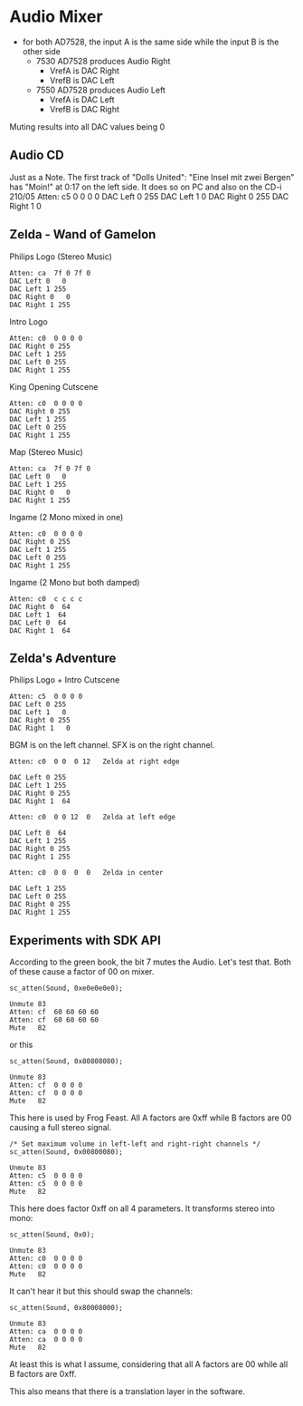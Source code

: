 # Audio Mixer

* for both AD7528, the input A is the same side while the input B is the other side
    * 7530 AD7528 produces Audio Right
        * VrefA is DAC Right
        * VrefB is DAC Left
    * 7550 AD7528 produces Audio Left
        * VrefA is DAC Left
        * VrefB is DAC Right


Muting results into all DAC values being 0

## Audio CD

Just as a Note. The first track of
"Dolls United": "Eine Insel mit zwei Bergen" has "Moin!"
at 0:17 on the left side. It does so on PC and also on the CD-i 210/05
    Atten: c5  0 0 0 0
    DAC Left 0 255
    DAC Left 1   0
    DAC Right 0 255
    DAC Right 1   0

## Zelda - Wand of Gamelon

Philips Logo (Stereo Music)

    Atten: ca  7f 0 7f 0
    DAC Left 0   0
    DAC Left 1 255
    DAC Right 0   0
    DAC Right 1 255

Intro Logo

    Atten: c0  0 0 0 0
    DAC Right 0 255
    DAC Left 1 255
    DAC Left 0 255
    DAC Right 1 255

King Opening Cutscene

    Atten: c0  0 0 0 0
    DAC Right 0 255
    DAC Left 1 255
    DAC Left 0 255
    DAC Right 1 255

Map (Stereo Music)

    Atten: ca  7f 0 7f 0
    DAC Left 0   0
    DAC Left 1 255
    DAC Right 0   0
    DAC Right 1 255

Ingame (2 Mono mixed in one)

    Atten: c0  0 0 0 0
    DAC Right 0 255
    DAC Left 1 255
    DAC Left 0 255
    DAC Right 1 255

Ingame (2 Mono but both damped)

    Atten: c0  c c c c
    DAC Right 0  64
    DAC Left 1  64
    DAC Left 0  64
    DAC Right 1  64

## Zelda's Adventure

Philips Logo + Intro Cutscene

    Atten: c5  0 0 0 0
    DAC Left 0 255
    DAC Left 1   0
    DAC Right 0 255
    DAC Right 1   0

BGM is on the left channel. SFX is on the right channel.

	Atten: c0  0 0  0 12   Zelda at right edge

    DAC Left 0 255
    DAC Left 1 255
    DAC Right 0 255
    DAC Right 1  64

	Atten: c0  0 0 12  0   Zelda at left edge

    DAC Left 0  64
    DAC Left 1 255
    DAC Right 0 255
    DAC Right 1 255

	Atten: c0  0 0  0  0   Zelda in center

    DAC Left 1 255
    DAC Left 0 255
    DAC Right 0 255
    DAC Right 1 255

## Experiments with SDK API

According to the green book, the bit 7 mutes the Audio.
Let's test that. Both of these cause a factor of 00 on mixer.

    sc_atten(Sound, 0xe0e0e0e0);

    Unmute 83
    Atten: cf  60 60 60 60
    Atten: cf  60 60 60 60
    Mute   82

or this

    sc_atten(Sound, 0x80808080);

    Unmute 83
    Atten: cf  0 0 0 0
    Atten: cf  0 0 0 0
    Mute   82


This here is used by Frog Feast.
All A factors are 0xff while B factors are 00 causing a full stereo signal.

    /* Set maximum volume in left-left and right-right channels */
    sc_atten(Sound, 0x00800080);

    Unmute 83
    Atten: c5  0 0 0 0
    Atten: c5  0 0 0 0
    Mute   82


This here does factor 0xff on all 4 parameters.
It transforms stereo into mono:

    sc_atten(Sound, 0x0);

    Unmute 83
    Atten: c0  0 0 0 0
    Atten: c0  0 0 0 0
    Mute   82

It can't hear it but this should swap the channels:

	sc_atten(Sound, 0x80008000);

    Unmute 83
    Atten: ca  0 0 0 0
    Atten: ca  0 0 0 0
    Mute   82

At least this is what I assume, considering that all A factors are 00 while all B factors are 0xff.

This also means that there is a translation layer in the software.
